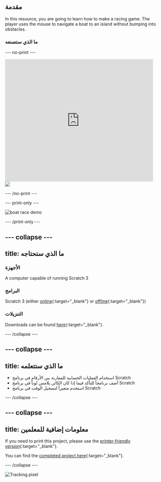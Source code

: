 ## مقدمة

In this resource, you are going to learn how to make a racing game. The player uses the mouse to navigate a boat to an island without bumping into obstacles.

### ما الذي ستصنعه

\--- no-print \---

<div class="scratch-preview">
  <iframe allowtransparency="true" width="485" height="402" src="https://scratch.mit.edu/projects/embed/276662533/?autostart=false" frameborder="0" scrolling="no"></iframe>
  <img src="images/boat_race_demo.png">
</div>

\--- /no-print \---

\--- print-only \---

![boat race demo](images/boat_race_demo.png)

\--- /print-only \---

## \--- collapse \---

## title: ما الذي ستحتاجه

### الأجهزة

A computer capable of running Scratch 3

### البرامج

Scratch 3 (either [online](https://rpf.io/scratchon){:target="_blank"} or [offline](https://rpf.io/scratchoff){:target="_blank"})

### التنزيلات

Downloads can be found [here](https://rpf.io/p/en/boat-race-go){:target="_blank"}.

\--- /collapse \---

## \--- collapse \---

## title: ما الذي ستتعلمه

- استخدام العمليات الحسابية للمقارنة بين الأرقام في برنامج Scratch
- أضف برنامجاً للتأكد فيما إذا كان الكائن يلامس لوناً في برنامج Scratch
- استخدم متغيراً لتسجيل الوقت في برنامج Scratch

\--- /collapse \---

## \--- collapse \---

## title: معلومات إضافية للمعلمين

If you need to print this project, please use the [printer-friendly version](https://projects.raspberrypi.org/en/projects/boat-race/print){:target="_blank"}.

You can find the [completed project here](https://rpf.io/p/en/boat-race-get){:target="_blank"}.

\--- /collapse \---

![Tracking pixel](https://code.org/api/hour/begin_codeclub_boatrace.png)
